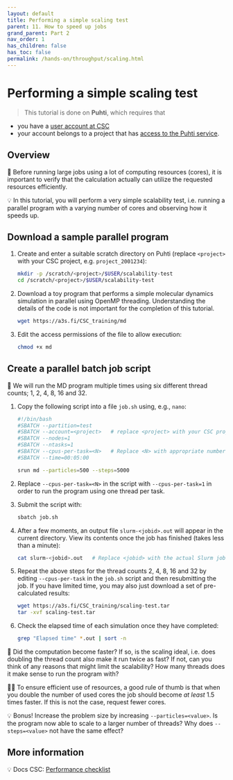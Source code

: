 ```yaml
---
layout: default
title: Performing a simple scaling test
parent: 11. How to speed up jobs
grand_parent: Part 2
nav_order: 1
has_children: false
has_toc: false
permalink: /hands-on/throughput/scaling.html
---
```


# Performing a simple scaling test

> This tutorial is done on **Puhti**, which requires that

- you have a [user account at CSC](https://docs.csc.fi/accounts/how-to-create-new-user-account/)
- your account belongs to a project that has
  [access to the Puhti service](https://docs.csc.fi/accounts/how-to-add-service-access-for-project/).

## Overview

💬 Before running large jobs using a lot of computing resources (cores), it is
important to verify that the calculation actually can utilize the requested
resources efficiently.

💡 In this tutorial, you will perform a very simple scalability test, i.e.
running a parallel program with a varying number of cores and observing how it
speeds up.

## Download a sample parallel program

1. Create and enter a suitable scratch directory on Puhti (replace `<project>`
   with your CSC project, e.g. `project_2001234`):

   ```bash
   mkdir -p /scratch/<project>/$USER/scalability-test
   cd /scratch/<project>/$USER/scalability-test
   ```

2. Download a toy program that performs a simple molecular dynamics simulation
   in parallel using OpenMP threading. Understanding the details of the code is
   not important for the completion of this tutorial.

   ```bash
   wget https://a3s.fi/CSC_training/md
   ```

3. Edit the access permissions of the file to allow execution:

   ```bash
   chmod +x md
   ```

## Create a parallel batch job script

💬 We will run the MD program multiple times using six different thread counts;
1, 2, 4, 8, 16 and 32.

1. Copy the following script into a file `job.sh` using, e.g., `nano`:

   ```bash
   #!/bin/bash
   #SBATCH --partition=test
   #SBATCH --account=<project>   # replace <project> with your CSC project, e.g. project_2001234
   #SBATCH --nodes=1
   #SBATCH --ntasks=1
   #SBATCH --cpus-per-task=<N>   # Replace <N> with appropriate number of threads
   #SBATCH --time=00:05:00

   srun md --particles=500 --steps=5000
   ```

2. Replace `--cpus-per-task=<N>` in the script with `--cpus-per-task=1` in
   order to run the program using one thread per task.
3. Submit the script with:

   ```bash
   sbatch job.sh
   ```

4. After a few moments, an output file `slurm-<jobid>.out` will appear in the
   current directory. View its contents once the job has finished (takes less
   than a minute):

   ```bash
   cat slurm-<jobid>.out   # Replace <jobid> with the actual Slurm job id
   ```

5. Repeat the above steps for the thread counts 2, 4, 8, 16 and 32 by editing
   `--cpus-per-task` in the `job.sh` script and then resubmitting the job. If
   you have limited time, you may also just download a set of pre-calculated
   results:

   ```bash
   wget https://a3s.fi/CSC_training/scaling-test.tar
   tar -xvf scaling-test.tar
   ```

6. Check the elapsed time of each simulation once they have completed:

   ```bash
   grep "Elapsed time" *.out | sort -n
   ```

💭 Did the computation become faster? If so, is the scaling ideal, i.e. does
doubling the thread count also make it run twice as fast? If not, can you think
of any reasons that might limit the scalability? How many threads does it make
sense to run the program with?

☝🏻 To ensure efficient use of resources, a good rule of thumb is that when
you double the number of used cores the job should become *at least* 1.5 times
faster. If this is not the case, request fewer cores.

💡 Bonus! Increase the problem size by increasing `--particles=<value>`. Is the
program now able to scale to a larger number of threads? Why does
`--steps=<value>` not have the same effect?

## More information

💡 Docs CSC: [Performance checklist](https://docs.csc.fi/computing/running/performance-checklist/)